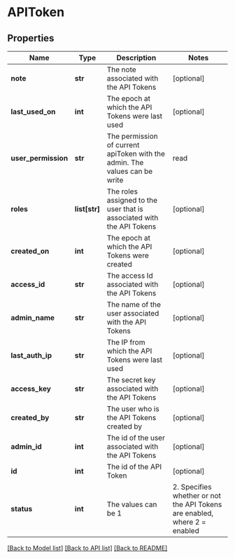 # APIToken

## Properties
Name | Type | Description | Notes
------------ | ------------- | ------------- | -------------
**note** | **str** | The note associated with the API Tokens | [optional] 
**last_used_on** | **int** | The epoch at which the API Tokens were last used | [optional] 
**user_permission** | **str** | The permission of current apiToken with the admin. The values can be write|read|none | [optional] 
**roles** | **list[str]** | The roles assigned to the user that is associated with the API Tokens | [optional] 
**created_on** | **int** | The epoch at which the API Tokens were created | [optional] 
**access_id** | **str** | The access Id associated with the API Tokens | [optional] 
**admin_name** | **str** | The name of the user associated with the API Tokens | [optional] 
**last_auth_ip** | **str** | The IP from which the API Tokens were last used | [optional] 
**access_key** | **str** | The secret key associated with the API Tokens | [optional] 
**created_by** | **str** | The user who is the API Tokens created by | [optional] 
**admin_id** | **int** | The id of the user associated with the API Tokens | [optional] 
**id** | **int** | The id of the API Token | [optional] 
**status** | **int** | The values can be 1 | 2. Specifies whether or not the API Tokens are enabled, where 2 &#x3D; enabled | [optional] 

[[Back to Model list]](../README.md#documentation-for-models) [[Back to API list]](../README.md#documentation-for-api-endpoints) [[Back to README]](../README.md)

